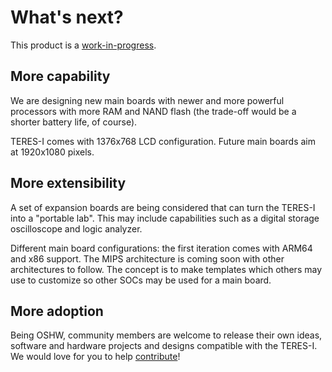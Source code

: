 # What's next?

This product is a [work-in-progress](evaluation-board-notice.md).

## More capability

We are designing new main boards with newer and more powerful processors with more RAM and NAND flash (the trade-off would be a shorter battery life, of course).

TERES-I comes with 1376x768 LCD configuration.
Future main boards aim at 1920x1080 pixels.

## More extensibility

A set of expansion boards are being considered that can turn the TERES-I into a "portable lab".
This may include capabilities such as a digital storage oscilloscope and logic analyzer.

Different main board configurations: the first iteration comes with ARM64 and x86 support.
The MIPS architecture is coming soon with other architectures to follow.
The concept is to make templates which others may use to customize so other SOCs may be used for a main board.

## More adoption

Being OSHW, community members are welcome to release their own ideas, software and hardware projects and designs compatible with the TERES-I.
We would love for you to help [contribute](../../CONTRIBUTING.md)!
